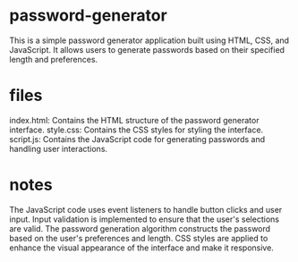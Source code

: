 # password-generator
This is a simple password generator application built using HTML, CSS, and JavaScript. It allows users to generate passwords based on their specified length and preferences.

# files
index.html: Contains the HTML structure of the password generator interface.
style.css: Contains the CSS styles for styling the interface.
script.js: Contains the JavaScript code for generating passwords and handling user interactions.

# notes
The JavaScript code uses event listeners to handle button clicks and user input.
Input validation is implemented to ensure that the user's selections are valid.
The password generation algorithm constructs the password based on the user's preferences and length.
CSS styles are applied to enhance the visual appearance of the interface and make it responsive.